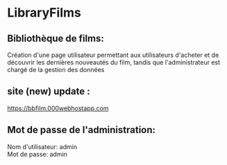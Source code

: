 # LibraryFilms
## Bibliothèque de films:  
Création d'une page utilisateur permettant aux utilisateurs d'acheter et de découvrir les dernières nouveautés du film, 
tandis que l'administrateur est chargé de la gestion des données
## site (new) update :
https://bbfilm.000webhostapp.com
## Mot de passe de l'administration:
Nom d'utilisateur: admin<br>
Mot de passe: admin
